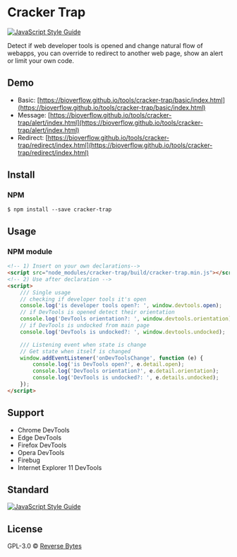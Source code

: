 # Cracker Trap
[![JavaScript Style Guide](https://img.shields.io/badge/code_style-standard-brightgreen.svg)](https://standardjs.com)

Detect if web developer tools is opened and change natural flow of webapps, you can override to redirect to another web page, show an alert or limit your own code.

## Demo
* Basic: [https://bioverflow.github.io/tools/cracker-trap/basic/index.html](https://bioverflow.github.io/tools/cracker-trap/basic/index.html)
* Message: [https://bioverflow.github.io/tools/cracker-trap/alert/index.html](https://bioverflow.github.io/tools/cracker-trap/alert/index.html)
* Redirect: [https://bioverflow.github.io/tools/cracker-trap/redirect/index.html](https://bioverflow.github.io/tools/cracker-trap/redirect/index.html)

## Install

### NPM
```
$ npm install --save cracker-trap
```

## Usage

### NPM module
```html
<!-- 1) Insert on your own declarations-->
<script src="node_modules/cracker-trap/build/cracker-trap.min.js"></script>
<!-- 2) Use after declaration -->
<script>
	/// Single usage
	// checking if developer tools it's open
	console.log('is developer tools open?: ', window.devtools.open);
	// if DevTools is opened detect their orientation
	console.log('DevTools orientation?: ', window.devtools.orientation);
	// if DevTools is undocked from main page
	console.log('DevTools is undocked?: ', window.devtools.undocked);

	/// Listening event when state is change
	// Get state when itself is changed
	window.addEventListener('onDevToolsChange', function (e) {
		console.log('is DevTools open?', e.detail.open);
		console.log('DevTools orientation?', e.detail.orientation);
		console.log('DevTools is undocked?: ', e.details.undocked);
	});
</script>
```

## Support

- Chrome DevTools
- Edge DevTools
- Firefox DevTools
- Opera DevTools
- Firebug
- Internet Explorer 11 DevTools

## Standard

[![JavaScript Style Guide](https://cdn.rawgit.com/standard/standard/master/badge.svg)](https://github.com/standard/standard)

## License

GPL-3.0 © [Reverse Bytes](https://reversebytes.wordpress.com)
